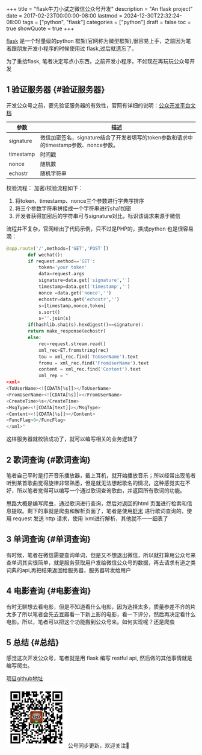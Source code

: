+++
title = "flask牛刀小试之微信公众号开发"
description = "An flask project"
date = 2017-02-23T00:00:00-08:00
lastmod = 2024-12-30T22:32:24-08:00
tags = ["python", "flask"]
categories = ["python"]
draft = false
toc = true
showQuote = true
+++

[flask](http://flask.pocoo.org/) 是一个轻量级的python 框架(官网称为微型框架),很容易上手，之前因为笔者跟朋友开发小程序的时候使用过 flask,过后就遗忘了。

为了重拾flask, 笔者决定写点小东西，之前开发小程序，不如现在再玩玩公众号开发


## <span class="section-num">1</span> 验证服务器 {#验证服务器}

开发公众号之前，要先验证服务器的有效性，官网有详细的说明：[公众开发平台文档](https://mp.weixin.qq.com/wiki/8/f9a0b8382e0b77d87b3bcc1ce6fbc104.html)

| 参数      | 描述                                                      |
|---------|---------------------------------------------------------|
| signature | 微信加密签名，signature结合了开发者填写的token参数和请求中的timestamp参数、nonce参数。 |
| timestamp | 时间戳                                                    |
| nonce     | 随机数                                                    |
| echostr   | 随机字符串                                                |

校验流程：
加密/校验流程如下：

1.  将token、timestamp、nonce三个参数进行字典序排序
2.  将三个参数字符串拼接成一个字符串进行sha1加密
3.  开发者获得加密后的字符串可与signature对比，标识该请求来源于微信

流程并不复杂，官网给出了代码示例，只不过是PHP的，换成python 也是很容易滴：

```python
@app.route('/',methods=['GET','POST'])
        def wechat():
        if request.method=='GET':
            token='your token'
            data=request.args
            signature=data.get('signature','')
            timestamp=data.get('timestamp','')
            nonce =data.get('nonce','')
            echostr=data.get('echostr','')
            s=[timestamp,nonce,token]
            s.sort()
            s=''.join(s)
        if(hashlib.sha1(s).hexdigest()==signature):
        return make_response(echostr)
        else:
            rec=request.stream.read()
            xml_rec=ET.fromstring(rec)
            tou = xml_rec.find('ToUserName').text
            fromu = xml_rec.find('FromUserName').text
            content = xml_rec.find('Content').text
            xml_rep = "
<xml>
<ToUserName><![CDATA[%s]]></ToUserName>
<FromUserName><![CDATA[%s]]></FromUserName>
<CreateTime>%s</CreateTime>
<MsgType><![CDATA[text]]></MsgType>
<Content><![CDATA[%s]]></Content>
<FuncFlag>0</FuncFlag>
</xml>"
```

这样服务器就校验成功了，就可以编写相关的业务逻辑了


## <span class="section-num">2</span> 歌词查询 {#歌词查询}

笔者自己平时是打开音乐播放器，戴上耳机，就开始播放音乐；所以经常出现笔者听到某首歌曲觉得旋律非常熟悉，但是就无法想起歌名的情况，这种感觉实在不好，所以笔者觉得可以编写一个通过歌词查询歌曲，并返回所有歌词的功能。

思路大概是编写爬虫，通过歌词进行查询，然后对返回的html 页面进行检索和信息提取。剩下的事就是爬虫和解析页面了，笔者是使用[虾米](http://www.xiami.com/) 进行歌词查询的，使用 request 发送 http 请求，使用 lxml进行解析，其他就不一一细表了


## <span class="section-num">3</span> 单词查询 {#单词查询}

有时候，笔者在微信需要查询单词，但是又不想退出微信，所以就打算用公众号来查单词其实很简单，就是服务获取用户发给微信公众号的数据，再去请求有道之类词典的api,再把结果返回给服务器，服务器转发给用户


## <span class="section-num">4</span> 电影查询 {#电影查询}

有时无聊想去看电影，但是不知道看什么电影，因为选择太多，质量参差不齐的片太多了所以笔者会先去豆瓣看一下新上影的电影，看一下评分，然后再决定看什么电影。所以，笔者可以把这个功能搬到公众号来。如何实现呢？还是爬虫


## <span class="section-num">5</span> 总结 {#总结}

感觉这次开发公众号，笔者就是用 flask 编写 restful api, 然后做的其他事情就是编写爬虫。

[项目github地址](https://github.com/ramsayleung/SamrayJustForFun)

<div center class="qr-container">
<img src="/ox-hugo/qrcode_gh_e06d750e626f_1.jpg" alt="qrcode_gh_e06d750e626f_1.jpg" width="160px" height="160px" center="t" class="qr-container" />
公号同步更新，欢迎关注👻
</div>

